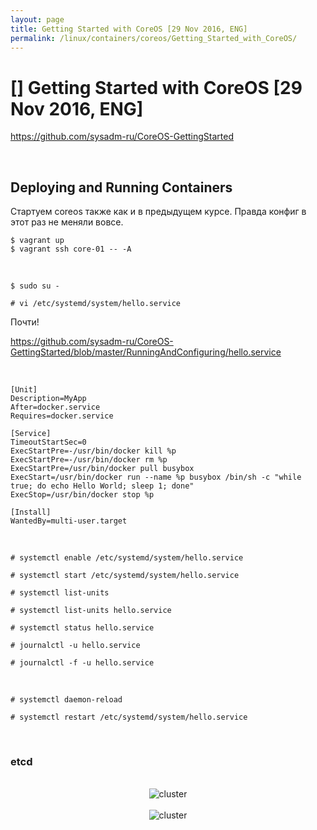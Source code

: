 ```yaml
---
layout: page
title: Getting Started with CoreOS [29 Nov 2016, ENG]
permalink: /linux/containers/coreos/Getting_Started_with_CoreOS/
---
```



# [] Getting Started with CoreOS [29 Nov 2016, ENG]


https://github.com/sysadm-ru/CoreOS-GettingStarted


<br/>

## Deploying and Running Containers


Стартуем coreos также как и в предыдущем курсе.
Правда конфиг в этот раз не меняли вовсе.


    $ vagrant up
    $ vagrant ssh core-01 -- -A

<br/>

    $ sudo su -

    # vi /etc/systemd/system/hello.service

Почти!

https://github.com/sysadm-ru/CoreOS-GettingStarted/blob/master/RunningAndConfiguring/hello.service

<br/>


    [Unit]
    Description=MyApp
    After=docker.service
    Requires=docker.service

    [Service]
    TimeoutStartSec=0
    ExecStartPre=-/usr/bin/docker kill %p
    ExecStartPre=-/usr/bin/docker rm %p
    ExecStartPre=/usr/bin/docker pull busybox
    ExecStart=/usr/bin/docker run --name %p busybox /bin/sh -c "while true; do echo Hello World; sleep 1; done"
    ExecStop=/usr/bin/docker stop %p

    [Install]
    WantedBy=multi-user.target


<br/>

    # systemctl enable /etc/systemd/system/hello.service

    # systemctl start /etc/systemd/system/hello.service

    # systemctl list-units

    # systemctl list-units hello.service

    # systemctl status hello.service

    # journalctl -u hello.service

    # journalctl -f -u hello.service

<br/>

    # systemctl daemon-reload

    # systemctl restart /etc/systemd/system/hello.service

<br/>

### etcd


<br/>

<div align="center">
    <img src="//files.sysadm.ru/img/linux/containers/coreos/getting_started_with_coreos/pic1.png" border="0" alt="cluster">
</div>

<br/>

<div align="center">
    <img src="//files.sysadm.ru/img/linux/containers/coreos/getting_started_with_coreos/pic2.png" border="0" alt="cluster">
</div>
